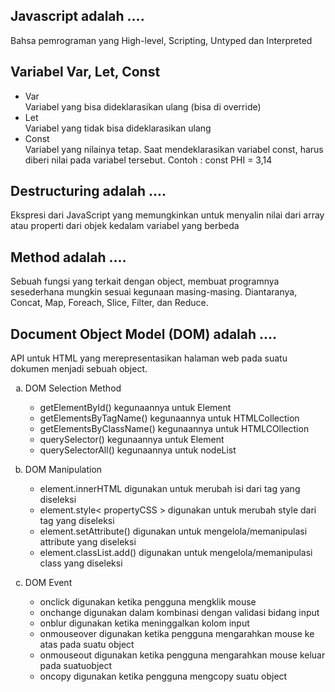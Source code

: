 <h2> Javascript adalah .... </h2>
Bahsa pemrograman yang High-level, Scripting, Untyped dan Interpreted
<h2> Variabel Var, Let, Const </h2>
<ul>
    <li> Var </li>
        Variabel yang bisa dideklarasikan ulang (bisa di override)
    <li> Let </li>
        Variabel yang tidak bisa dideklarasikan ulang
    <li> Const </li>
        Variabel yang nilainya tetap. Saat mendeklarasikan variabel const, harus diberi nilai pada variabel tersebut. Contoh : const PHI = 3,14
</ul>
<h2> Destructuring adalah .... </h2>
Ekspresi dari JavaScript yang memungkinkan untuk menyalin nilai dari array atau properti dari objek kedalam variabel yang berbeda
<h2> Method adalah .... </h2>
Sebuah fungsi yang terkait dengan object, membuat programnya sesederhana mungkin sesuai kegunaan masing-masing. Diantaranya, Concat, Map, Foreach, Slice, Filter, dan Reduce.
<h2> Document Object Model (DOM) adalah .... </h2>
API untuk HTML yang merepresentasikan halaman web pada suatu dokumen menjadi sebuah object.
<ol type="a">
    <li>DOM Selection Method</li>
        <p><ul> 
            <li> getElementById() kegunaannya untuk Element </li>
            <li> getElementsByTagName() kegunaannya untuk HTMLCollection </li>
            <li> getElementsByClassName() kegunaannya untuk HTMLCOllection </li>
            <li> querySelector() kegunaannya untuk Element </li>
            <li> querySelectorAll() kegunaannya untuk nodeList </li>
        </ul></p>
    <li>DOM Manipulation</li>
        <p><ul> 
            <li> element.innerHTML digunakan untuk merubah isi dari tag yang diseleksi </li>
            <li> element.style< propertyCSS > digunakan untuk merubah style dari tag yang diseleksi </li>
            <li> element.setAttribute() digunakan untuk mengelola/memanipulasi attribute yang diseleksi </li>
            <li> element.classList.add() digunakan untuk mengelola/memanipulasi class yang diseleksi </li>
        </ul></p>
    <li>DOM Event</li>
    <p><ul> 
        <li> onclick digunakan ketika pengguna mengklik mouse </li>
        <li> onchange digunakan dalam kombinasi dengan validasi bidang input </li>
        <li> onblur digunakan ketika meninggalkan kolom input </li>
        <li> onmouseover digunakan ketika pengguna mengarahkan mouse ke atas pada suatu object </li>
        <li> onmouseout digunakan ketika pengguna mengarahkan mouse keluar pada suatuobject </li>
        <li> oncopy digunakan ketika pengguna mengcopy suatu object</li>
    </ul></p>
</ol>